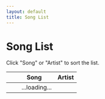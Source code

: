 ```yaml
---
layout: default
title: Song List
---
```


# Song List

<p>Click "Song" or "Artist" to sort the list.</p>
<table class="songlist" id="songlist">
<thead>
  <tr>
    <th>&nbsp;</th>
    <th class="sorter" onclick="sort_by_title();">Song</th>
    <th class="sorter" onclick="sort_by_artist();">Artist</th>
  </tr>
</thead>
<tbody>
<tr><td>&nbsp;</td><td>&nbsp;&nbsp;&nbsp;...loading...</td><td></td></tr>
</tbody>
</table>
<script>insert_song_list();</script>
